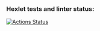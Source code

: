 ### Hexlet tests and linter status:
[![Actions Status](https://github.com/polina-and16/qa-engineer-project-85/actions/workflows/hexlet-check.yml/badge.svg)](https://github.com/polina-and16/qa-engineer-project-85/actions)